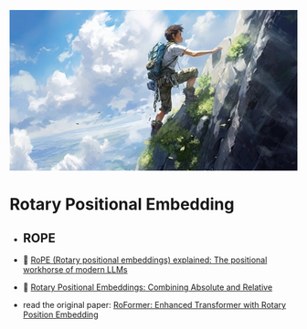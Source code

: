 ![alt text](image.png)
# Rotary Positional Embedding
- ## ROPE
 - 🎥 [RoPE (Rotary positional embeddings) explained: The positional workhorse of modern LLMs](https://youtu.be/GQPOtyITy54?si=P9ka7cLWwVjgghc9)
 - 🎥 [Rotary Positional Embeddings: Combining Absolute and Relative](https://youtu.be/o29P0Kpobz0?si=X1ulnN6Vd4KeegM7)

 - read the original paper: [RoFormer: Enhanced Transformer with Rotary Position Embedding](https://arxiv.org/abs/2104.09864)